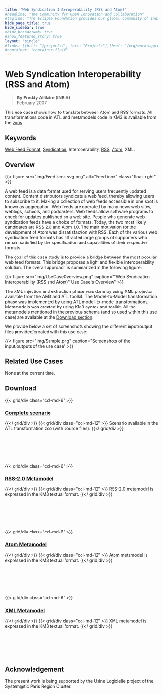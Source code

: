```yaml
---
title: "Web Syndication Interoperability (RSS and Atom)"
#headline: "The Community for Open Innovation and Collaboration"
#tagline: "The Eclipse Foundation provides our global community of individuals and organizations with a mature, scalable, and business-friendly environment for open source software collaboration and innovation."
hide_page_title: true
hide_sidebar: true
#hide_breadcrumb: true
#show_featured_story: true
layout: "single"
#links: [[href: "/projects/", text: "Projects"],[href: "/org/workinggroups/", text: "Working Group"],[href: "/membership/", text: "Members"],[href: "/org/value", text: "Business Value"]]
#container: "container-fluid"
---
```


# Web Syndication Interoperability (RSS and Atom)

> **By Freddy Allilaire (INRIA)** \
> February 2007

This use case shows how to translate between Atom and RSS formats. All transformations code in ATL and metamodels code in KM3 is available from the [zoos](https://www.eclipse.org/gmt/am3/zoos/).

## Keywords

[Web Feed Format](https://en.wikipedia.org/wiki/Web_feed), [Syndication](https://en.wikipedia.org/wiki/Wikipedia:Syndication), Interoperability, [RSS](https://en.wikipedia.org/wiki/RSS_(file_format)), [Atom](https://en.wikipedia.org/wiki/Atom_%28standard%29), XML.

## Overview

{{< figure src="img/Feed-icon.svg.png" alt="Feed icon" class="float-right" >}}

A web feed is a data format used for serving users frequently updated content. Content distributors syndicate a web feed, thereby allowing users to subscribe to it. Making a collection of web feeds accessible in one spot is known as aggregation. Web feeds are operated by many news web sites, weblogs, schools, and podcasters. Web feeds allow software programs to check for updates published on a web site. People who generate web syndication feeds have a choice of formats. Today, the two most likely candidates are RSS 2.0 and Atom 1.0. The main motivation for the development of Atom was dissatisfaction with RSS. Each of the various web syndication feed formats has attracted large groups of supporters who remain satisfied by the specification and capabilities of their respective formats.

The goal of this case study is to provide a bridge between the most popular web feed formats. This bridge proposes a light and flexible interoperability solution. The overall approach is summarized in the following figure:

{{< figure src="img/UseCaseOverview.png" caption="\"Web Syndication Interoperability (RSS and Atom)\" Use Case's Overview" >}}

The XML injection and extraction phase was done by using XML projector available from the AM3 and ATL toolkit. The Model-to-Model transformation phase was implemented by using ATL model-to-model transformations. Metamodels was created by using KM3 syntax and toolkit. All the metamodels mentioned in the previous schema (and so used within this use case) are available at the [Download section](#download).

We provide below a set of screenshots showing the different input/output files provided/created with this use case:

{{< figure src="img/Sample.png" caption="Screenshots of the input/outputs of the use case" >}}

## Related Use Cases

None at the current time.

##  Download

{{< grid/div class="col-md-6" >}}
### [Complete scenario](../../atltransformations/#rss-to-atom)
{{</ grid/div >}}
{{< grid/div class="col-md-12" >}}
Scenario available in the ATL transformation zoo (with source files).
{{</ grid/div >}}

&nbsp;

&nbsp;

&nbsp;

{{< grid/div class="col-md-6" >}}
### [RSS-2.0 Metamodel](https://www.eclipse.org/gmt/am3/zoos/atlanticZoo/#RSS-2.0)
{{</ grid/div >}}
{{< grid/div class="col-md-12" >}}
RSS-2.0 metamodel is expressed in the KM3 textual format.
{{</ grid/div >}}

&nbsp;

&nbsp;

&nbsp;

{{< grid/div class="col-md-6" >}}
### [Atom Metamodel](https://www.eclipse.org/gmt/am3/zoos/atlanticZoo/#ATOM)
{{</ grid/div >}}
{{< grid/div class="col-md-12" >}}
Atom metamodel is expressed in the KM3 textual format.
{{</ grid/div >}}

&nbsp;

&nbsp;

&nbsp;

{{< grid/div class="col-md-6" >}}
### [XML Metamodel](https://www.eclipse.org/gmt/am3/zoos/atlanticZoo/#XML)
{{</ grid/div >}}
{{< grid/div class="col-md-12" >}}
XML metamodel is expressed in the KM3 textual format.
{{</ grid/div >}}

&nbsp;

&nbsp;

&nbsp;

##  Acknowledgement

The present work is being supported by the Usine Logicielle project of the System@tic Paris Region Cluster.
